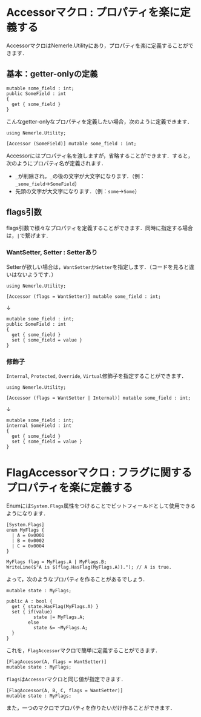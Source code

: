 # Accessorマクロ : プロパティを楽に定義する
AccessorマクロはNemerle.Utilityにあり，プロパティを楽に定義することができます．
## 基本：getter-onlyの定義
```nemerle:getter-only
mutable some_field : int; 
public SomeField : int 
{
  get { some_field }
} 
```
こんなgetter-onlyなプロパティを定義したい場合，次のように定義できます．
```nemerle:getter-only
using Nemerle.Utility;

[Accessor (SomeField)] mutable some_field : int;
```
Accessorにはプロパティ名を渡しますが，省略することができます．すると，次のようにプロパティ名が定義されます．  
* `_`が削除され，`_`の後の文字が大文字になります．（例：`_some_field`→`SomeField`）  
* 先頭の文字が大文字になります．（例：`some`→`Some`）

## flags引数
flags引数で様々なプロパティを定義することができます．同時に指定する場合は，`|`で繋げます．

### WantSetter, Setter : Setterあり
Setterが欲しい場合は，`WantSetter`か`Setter`を指定します．（コードを見ると違いはないようです．）
```nemerle:get-set
using Nemerle.Utility;

[Accessor (flags = WantSetter)] mutable some_field : int;
```
↓
```nemerle:getter-only
mutable some_field : int; 
public SomeField : int 
{
  get { some_field }
  set { some_field = value }
} 
```

### 修飾子
`Internal`, `Protected`, `Override`, `Virtual`修飾子を指定することができます．
```nemerle:access
using Nemerle.Utility;

[Accessor (flags = WantSetter | Internal)] mutable some_field : int;
```
↓
```nemerle:getter-only
mutable some_field : int; 
internal SomeField : int 
{
  get { some_field }
  set { some_field = value }
} 
```

# FlagAccessorマクロ : フラグに関するプロパティを楽に定義する
Enumには`System.Flags`属性をつけることでビットフィールドとして使用できるようになります．  
```nemerle
[System.Flags]
enum MyFlags {
  | A = 0x0001
  | B = 0x0002
  | C = 0x0004
}

MyFlags flag = MyFlags.A | MyFlags.B;
WriteLine($"A is $(flag.HasFlag(MyFlags.A))."); // A is true.
```

よって，次のようなプロパティを作ることがあるでしょう．
```nemerle
mutable state : MyFlags;

public A : bool {
  get { state.HasFlag(MyFlags.A) }
  set { if(value)
          state |= MyFlags.A;
        else 
          state &= ~MyFlags.A;
  }
}
```
これを，`FlagAccessor`マクロで簡単に定義することができます．
```nemerle
[FlagAccessor(A, flags = WantSetter)]
mutable state : MyFlags;
```
`flags`は`Accessor`マクロと同じ値が指定できます．
```nemerle
[FlagAccessor(A, B, C, flags = WantSetter)]
mutable state : MyFlags;
```
また，一つのマクロでプロパティを作りたいだけ作ることができます．
